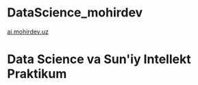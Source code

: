 # DataScience_mohirdev


[ai.mohirdev.uz](https://ai.mohirdev.uz/) 

# Data Science va Sun'iy Intellekt Praktikum